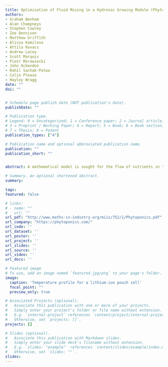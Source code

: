 ```yaml
---
title: Optimisation of Fluid Mixing in a Hydrosac Growing Module (Phytoponics)
authors:
- Graham Benham
- Alan Champneys
- Stephen Cowley
- Zoe Dennison
- Matthew Griffith
- Alissa Kamilova
- Attila Kovacs
- Andrew Lacey
- Scott Marquis
- Piotr Morawiecki
- John Ockendon
- Rahil Sachak-Patwa
- Colin Please
- Hayley Wragg
date: ""
doi: ""


# Schedule page publish date (NOT publication's date).
publishDate: ""

# Publication type.
# Legend: 0 = Uncategorized; 1 = Conference paper; 2 = Journal article;
# 3 = Preprint / Working Paper; 4 = Report; 5 = Book; 6 = Book section;
# 7 = Thesis; 8 = Patent
publication_types: ["4"]

# Publication name and optional abbreviated publication name.
publication: ""
publication_short: ""


abstract: A mathematical model is sought for the flow of nutrients in the Hydrosac growing module being developed by Phytoponics. The basic operation involves long fluid-filled bags with periodic growing zones from which root systems emerge into the bulk fluid. The system is periodically perturbed via two main processes: partial drainage and refilling of each bag with nutrient infused water, with inlet and outlet at opposite ends of the bag; and a more violent oxygenation of the water through bubbles that rise from the pores of an aeration tube that runs underneath the central long axis of the bag.

# Summary. An optional shortened abstract.
summary:

tags:
featured: false

# links:
# - name: ""
#   url: ""
url_pdf: "http://www.maths-in-industry.org/miis/752/1/Phytoponics.pdf"
url_company: "https://phytoponics.com/"
url_code: ''
url_dataset: ''
url_poster: ''
url_project: ''
url_slides: ''
url_source: ''
url_video: ''
url_docs: ''

# Featured image
# To use, add an image named `featured.jpg/png` to your page's folder.
image:
  caption: 'Temperature profile for a lithium-ion pouch cell'
  focal_point: ""
  preview_only: true

# Associated Projects (optional).
#   Associate this publication with one or more of your projects.
#   Simply enter your project's folder or file name without extension.
#   E.g. `internal-project` references `content/project/internal-project/index.md`.
#   Otherwise, set `projects: []`.
projects: []

# Slides (optional).
#   Associate this publication with Markdown slides.
#   Simply enter your slide deck's filename without extension.
#   E.g. `slides: "example"` references `content/slides/example/index.md`.
#   Otherwise, set `slides: ""`.
slides:
---
```

